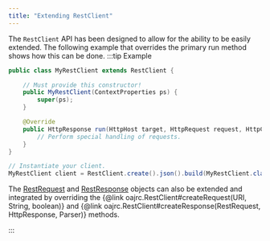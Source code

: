 ```yaml
---
title: "Extending RestClient"
---
```


The `RestClient` API has been designed to allow for the ability to be easily extended.
The following example that overrides the primary run method shows how this can be done.
:::tip Example


```java
public class MyRestClient extends RestClient {

    // Must provide this constructor!
    public MyRestClient(ContextProperties ps) {
        super(ps);
    }

    @Override
    public HttpResponse run(HttpHost target, HttpRequest request, HttpContext context) throws IOException {
        // Perform special handling of requests.
    }
}

// Instantiate your client.
MyRestClient client = RestClient.create().json().build(MyRestClient.class);
```


The [RestRequest](../apidocs/org/apache/juneau/rest/client/RestRequest.html) and [RestResponse](../apidocs/org/apache/juneau/rest/client/RestResponse.html) objects can also be extended and integrated by overriding the
\{@link oajrc.RestClient#createRequest(URI, String, boolean)\} and \{@link oajrc.RestClient#createResponse(RestRequest, HttpResponse, Parser)\} methods.

:::
